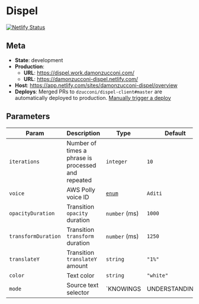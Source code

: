 # Dispel

[![Netlify Status](https://api.netlify.com/api/v1/badges/c34e4c8f-b621-47f4-a895-b571a4171dfc/deploy-status)](https://app.netlify.com/sites/damonzucconi-dispel/deploys)

## Meta

- **State**: development
- **Production**:
  - **URL**: https://dispel.work.damonzucconi.com/
  - **URL**: https://damonzucconi-dispel.netlify.com/
- **Host**: https://app.netlify.com/sites/damonzucconi-dispel/overview
- **Deploys**: Merged PRs to `dzucconi/dispel-client#master` are automatically deployed to production. [Manually trigger a deploy](https://app.netlify.com/sites/damonzucconi-dispel/deploys)

## Parameters

| Param               | Description                                        | Type                                                       | Default            |
| ------------------- | -------------------------------------------------- | ---------------------------------------------------------- | ------------------ |
| `iterations`        | Number of times a phrase is processed and repeated | `integer`                                                  | `10`               |
| `voice`             | AWS Polly voice ID                                 | [`enum`](https://github.com/dzucconi/dispel-server#voices) | `Aditi`            |
| `opacityDuration`   | Transition `opacity` duration                      | `number` (ms)                                              | `1000`             |
| `transformDuration` | Transition `transform` duration                    | `number` (ms)                                              | `1250`             |
| `translateY`        | Transition `translateY` amount                     | `string`                                                   | `"1%"`             |
| `color`             | Text color                                         | `string`                                                   | `"white"`          |
| `mode`              | Source text selector                               | `KNOWINGS|UNDERSTANDINGS`                                  | `"UNDERSTANDINGS"` |
